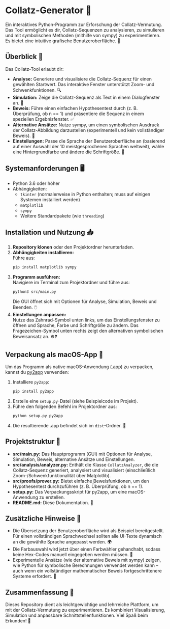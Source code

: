 # Collatz-Generator 🚀
Ein interaktives Python-Programm zur Erforschung der Collatz-Vermutung. Das Tool ermöglicht es dir, Collatz-Sequenzen zu analysieren, zu simulieren und mit symbolischen Methoden (mithilfe von sympy) zu experimentieren. Es bietet eine intuitive grafische Benutzeroberfläche. 🎨

## Überblick 🌟

Das Collatz-Tool erlaubt dir:
- **Analyse:** Generiere und visualisiere die Collatz-Sequenz für einen gewählten Startwert. Das interaktive Fenster unterstützt Zoom- und Schwenkfunktionen. 🔍
- **Simulation:** Zeige die Collatz-Sequenz als Text in einem Dialogfenster an. 📝
- **Beweis:** Führe einen einfachen Hypothesentest durch (z. B. Überprüfung, ob n == 1) und präsentiere die Sequenz in einem speziellen Ergebnisfenster. ✅
- **Alternative Ansätze:** Nutze sympy, um einen symbolischen Ausdruck der Collatz-Abbildung darzustellen (experimentell und kein vollständiger Beweis). 🧪
- **Einstellungen:** Passe die Sprache der Benutzeroberfläche an (basierend auf einer Auswahl der 10 meistgesprochenen Sprachen weltweit), wähle eine Hintergrundfarbe und ändere die Schriftgröße. 🌈

## Systemanforderungen 🖥️

- Python 3.6 oder höher
- Abhängigkeiten:
  - `tkinter` (normalerweise in Python enthalten; muss auf einigen Systemen installiert werden)
  - `matplotlib`
  - `sympy`
  - Weitere Standardpakete (wie `threading`)

## Installation und Nutzung 📥

1. **Repository klonen** oder den Projektordner herunterladen.
2. **Abhängigkeiten installieren:**  
   Führe aus:
   ```bash
   pip install matplotlib sympy
   ```
3. **Programm ausführen:**  
   Navigiere im Terminal zum Projektordner und führe aus:
   ```bash
   python3 src/main.py
   ```
   Die GUI öffnet sich mit Optionen für Analyse, Simulation, Beweis und Beenden. 🖱️
4. **Einstellungen anpassen:**  
   Nutze das Zahnrad-Symbol unten links, um das Einstellungsfenster zu öffnen und Sprache, Farbe und Schriftgröße zu ändern. Das Fragezeichen-Symbol unten rechts zeigt den alternativen symbolischen Beweisansatz an. ⚙️❓

## Verpackung als macOS-App 🍎

Um das Programm als native macOS-Anwendung (.app) zu verpacken, kannst du [py2app](https://py2app.readthedocs.io/) verwenden:
1. Installiere `py2app`:
   ```bash
   pip install py2app
   ```
2. Erstelle eine `setup.py`-Datei (siehe Beispielcode im Projekt).
3. Führe den folgenden Befehl im Projektordner aus:
   ```bash
   python setup.py py2app
   ```
4. Die resultierende .app befindet sich im `dist`-Ordner. 📂

## Projektstruktur 📂

- **src/main.py:** Das Hauptprogramm (GUI) mit Optionen für Analyse, Simulation, Beweis, alternative Ansätze und Einstellungen.
- **src/analysis/analyzer.py:** Enthält die Klasse `CollatzAnalyzer`, die die Collatz-Sequenz generiert, analysiert und visualisiert (einschließlich Zoom-/Schwenkfunktionalität über Matplotlib).
- **src/proofs/prover.py:** Bietet einfache Beweisfunktionen, um den Hypothesentest durchzuführen (z. B. Überprüfung, ob n == 1).
- **setup.py:** Das Verpackungsskript für py2app, um eine macOS-Anwendung zu erstellen.
- **README.md:** Diese Dokumentation. 📖

## Zusätzliche Hinweise 📝

- Die Übersetzung der Benutzeroberfläche wird als Beispiel bereitgestellt. Für einen vollständigen Sprachwechsel sollten alle UI-Texte dynamisch an die gewählte Sprache angepasst werden. 🌍
- Die Farbauswahl wird jetzt über einen Farbwähler gehandhabt, sodass keine Hex-Codes manuell eingegeben werden müssen. 🎨
- Experimentelle Ansätze (wie der alternative Beweis mit sympy) zeigen, wie Python für symbolische Berechnungen verwendet werden kann – auch wenn ein vollständiger mathematischer Beweis fortgeschrittenere Systeme erfordert. 🧠

## Zusammenfassung 🏁

Dieses Repository dient als leichtgewichtige und lehrreiche Plattform, um mit der Collatz-Vermutung zu experimentieren. Es kombiniert Visualisierung, Simulation und anpassbare Schnittstellenfunktionen. Viel Spaß beim Erkunden! 🎉